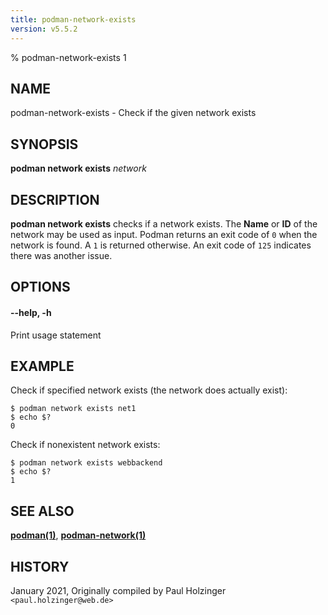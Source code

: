 ```yaml
---
title: podman-network-exists
version: v5.5.2
---
```


% podman-network-exists 1

## NAME
podman\-network\-exists - Check if the given network exists

## SYNOPSIS
**podman network exists** *network*

## DESCRIPTION
**podman network exists** checks if a network exists. The **Name** or **ID**
of the network may be used as input.  Podman returns an exit code
of `0` when the network is found.  A `1` is returned otherwise. An exit code of
`125` indicates there was another issue.


## OPTIONS

#### **--help**, **-h**

Print usage statement

## EXAMPLE

Check if specified network exists (the network does actually exist):
```
$ podman network exists net1
$ echo $?
0
```

Check if nonexistent network exists:
```
$ podman network exists webbackend
$ echo $?
1
```

## SEE ALSO
**[podman(1)](podman.1.md)**, **[podman-network(1)](podman-network.1.md)**

## HISTORY
January 2021, Originally compiled by Paul Holzinger `<paul.holzinger@web.de>`
